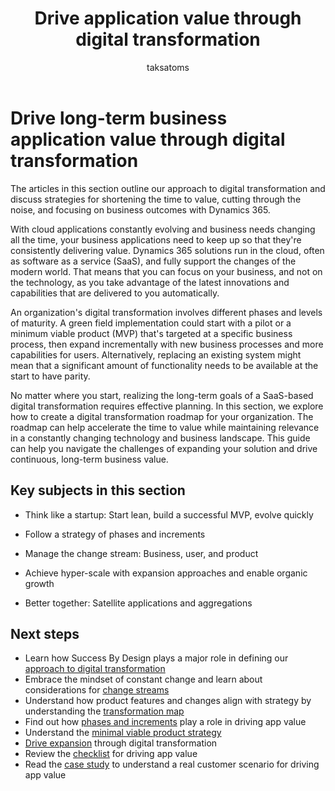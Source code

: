 ﻿---
title: Drive application value through digital transformation
description: Find guidance on how to approach a business-focused digital transformation in Dynamics 365 implementations.
author: taksatoms
ms.author: edupont
ms.date: 12/12/2023
ms.topic: conceptual
ms.custom:
  - ai-gen-docs-bap
  - ai-gen-desc
  - ai-seo-date:12/12/2023
---

# Drive long-term business application value through digital transformation

The articles in this section outline our approach to digital transformation and discuss strategies for shortening the time to value, cutting through the noise, and focusing on business outcomes with Dynamics 365.

With cloud applications constantly evolving and business needs changing all the time, your business applications need to keep up so that they're consistently delivering value. Dynamics 365 solutions run in the cloud, often as software as a service (SaaS), and fully support the changes of the modern world. That means that you can focus on your business, and not on the technology, as you take advantage of the latest innovations and capabilities that are delivered to you automatically.

An organization's digital transformation involves different phases and levels of maturity. A green field implementation could start with a pilot or a minimum viable product (MVP) that's targeted at a specific business process, then expand incrementally with new business processes and more capabilities for users. Alternatively, replacing an existing system might mean that a significant amount of functionality needs to be available at the start to have parity.

No matter where you start, realizing the long-term goals of a SaaS-based digital transformation requires effective planning. In this section, we explore how to create a digital transformation roadmap for your organization. The roadmap can help accelerate the time to value while maintaining relevance in a constantly changing technology and business landscape. This guide can help you navigate the challenges of expanding your solution and drive continuous, long-term business value.

## Key subjects in this section

- Think like a startup: Start lean, build a successful MVP, evolve quickly

- Follow a strategy of phases and increments

- Manage the change stream: Business, user, and product

- Achieve hyper-scale with expansion approaches and enable organic growth

- Better together: Satellite applications and aggregations

## Next steps

- Learn how Success By Design plays a major role in defining our [approach to digital transformation](drive-app-value-approach-to-digital-transformation.md)
- Embrace the mindset of constant change and learn about considerations for [change streams](drive-app-value-change-streams.md)
- Understand how product features and changes align with strategy by understanding the [transformation map](drive-app-value-transformation-map.md)
- Find out how [phases and increments](drive-app-value-phases-increments.md) play a role in driving app value
- Understand the [minimal viable product strategy](drive-app-value-minimal-viable-product-strategy.md)
- [Drive expansion](drive-app-value-drive-expansion.md) through digital transformation
- Review the [checklist](drive-app-value-checklist.md) for driving app value
- Read the [case study](drive-app-value-case-study.md) to understand a real customer scenario for driving app value
